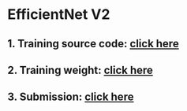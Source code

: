 # EfficientNet V2

## **1. Training source code:** [click here](https://www.kaggle.com/vinhphmquang/efficientnet-v2-fullaug/notebook)

## **2. Training weight:** [click here](https://www.kaggle.com/vinhphmquang/efficientnetv2model)

## **3. Submission:** [click here](https://www.kaggle.com/vinhphmquang/efficientnet-v2-final-submit/notebook?scriptVersionId=80661819)
